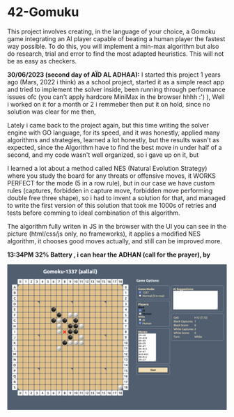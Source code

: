 # 42-Gomuku
This project involves creating, in the language of your choice, a Gomoku game integrating an AI player capable of beating a human player the fastest way possible. To do this, you will implement a min-max algorithm but also do research, trial and error to find the most adapted heuristics. This will not be as easy as checkers. 


**30/06/2023 (second day of AÏD AL ADHAA):**
I started this project 1 years ago (Mars, 2022 i think) as a school project, started it as a simple react app and tried to implement the solver inside, been running through performance issues ofc (you can't apply hardcore MiniMax in the browser hhhh :') ), Well i worked on it for a month or 2 i remmeber then put it on hold, since no solution was clear for me then, 

Lately i came back to the project again, but this time writing the solver engine with GO language, for its speed, and it was honestly, applied many algorithms and strategies, learned a lot honestly, but the results wasn't as expected, since the Algorithm have to find the best move in under half of a second, and my code wasn't well organized, so i gave up on it, but

I learned a lot about a method called NES (Natural Evolution Strategy) where you study the board for any threats or offensive moves, it WORKS PERFECT for the mode (5 in a row rule), but in our case we have custom rules (captures, forbidden in capture move, forbidden move performing double free three shape), so i had to invent a solution for that, and managed to write the first version of this solution that took me 1000s of retries and tests before comming to ideal combination of this algorithm.

The algorithm fully writen in JS in the browser with the UI you can see in the picture (html/css/js only, no frameworks), it applies a modified NES algorithm, it chooses good moves actually, and still can be improved more.

**13:34PM 32% Battery , i can hear the ADHAN (call for the prayer), by**

<img src="./Ressources/gomoku-web-v1.png" width="700">
